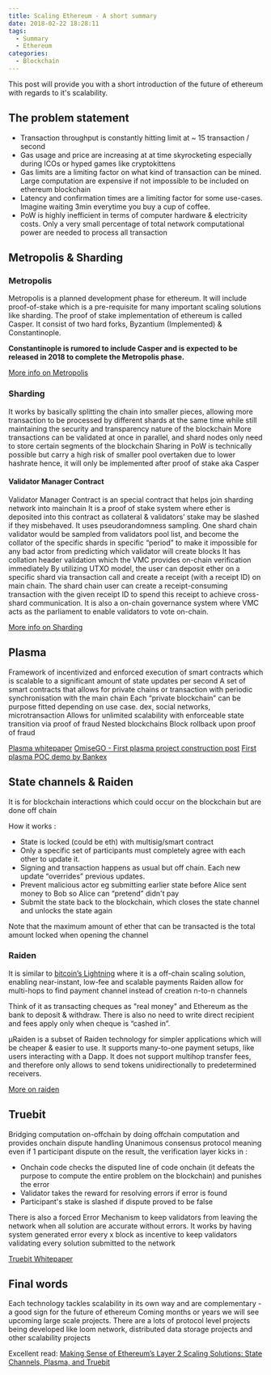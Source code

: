 ```yaml
---
title: Scaling Ethereum - A short summary
date: 2018-02-22 18:28:11
tags: 
  - Summary
  - Ethereum
categories:
  - Blockchain
---
```

 
This post will provide you with a short introduction of the future of ethereum with regards to it's scalability.

## The problem statement

* Transaction throughput is constantly hitting limit at ~ 15 transaction / second
* Gas usage and price are increasing at at time skyrocketing especially during ICOs or hyped games like cryptokittens
* Gas limits are a limiting factor on what kind of transaction can be mined. Large computation are expensive if not impossible to be included on ethereum blockchain
* Latency and confirmation times are a limiting factor for some use-cases. Imagine waiting 3min everytime you buy a cup of coffee.
* PoW is highly inefficient in terms of computer hardware & electricity costs. Only a very small percentage of total network computational power are needed to process all transaction

## Metropolis & Sharding

### Metropolis

Metropolis is a planned development phase for ethereum. It will include proof-of-stake which is a pre-requisite for many important scaling solutions like sharding. The proof of stake implementation of ethereum is called Casper. It consist of two hard forks, Byzantium (Implemented) & Constantinople.

**Constantinople is rumored to include Casper and is expected to be released in 2018 to complete the Metropolis phase.**

[More info on Metropolis](https://blockgeeks.com/guides/ethereum-metropolis/)

### Sharding

It works by basically splitting the chain into smaller pieces, allowing more transaction to be processed by different shards at the same time while still maintaining the security and transparency nature of the blockchain
More transactions can be validated at once in parallel, and shard nodes only need to store certain segments of the blockchain
Sharing in PoW is technically possible but carry a high risk of smaller pool overtaken due to lower hashrate hence, it will only be implemented after proof of stake aka Casper

#### Validator Manager Contract
Validator Manager Contract is an special contract that helps join sharding network into mainchain
It is a proof of stake system where ether is deposited into this contract as collateral & validators’ stake may be slashed if they misbehaved.
It uses pseudorandomness sampling. One shard chain validator would be sampled from validators pool list, and become the collator of the specific shards in specific “period” to make it impossible for any bad actor from predicting which validator will create blocks
It has collation header validation which the VMC provides on-chain verification immediately
By utilizing UTXO model, the user can deposit ether on a specific shard via transaction call and create a receipt (with a receipt ID) on main chain. The shard chain user can create a receipt-consuming transaction with the given receipt ID to spend this receipt to achieve cross-shard communication.
It is also a on-chain governance system where VMC acts as the parliament to enable validators to vote on-chain.

[More info on Sharding]( https://github.com/ethereum/wiki/wiki/Sharding-FAQ)

## Plasma
Framework of incentivized and enforced execution of smart contracts which is scalable to a significant amount of state updates per second 
A set of smart contracts that allows for private chains or transaction with periodic synchronisation with the main chain
Each “private blockchain” can be purpose fitted depending on use case. dex, social networks, microtransaction
Allows for unlimited scalability with enforceable state transition via proof of fraud
Nested blockchains
Block rollback upon proof of fraud

[Plasma whitepaper](https://plasma.io/plasma.pdf)
[OmiseGO - First plasma project construction post](https://blog.omisego.network/construction-of-a-plasma-chain-0x1-614f6ebd1612)
[First plasma POC demo by Bankex](https://github.com/BANKEX/PlasmaETHexchange)

## State channels & Raiden

It is for blockchain interactions which could occur on the blockchain but are done off chain

How it works : 
* State is locked (could be eth) with multisig/smart contract
* Only a specific set of participants must completely agree with each other to update it.
* Signing and transaction happens as usual but off chain. Each new update “overrides” previous updates.
* Prevent malicious actor eg submitting earlier state before Alice sent money to Bob so Alice can “pretend” didn't pay
* Submit the state back to the blockchain, which closes the state channel and unlocks the state again

Note that the maximum amount of ether that can be transacted is the total amount locked when opening the channel

### Raiden

It is similar to [bitcoin’s Lightning](http://lightning.network/docs/) where it is a off-chain scaling solution, enabling near-instant, low-fee and scalable payments
Raiden allow for multi-hops to find payment channel instead of creation n-to-n channels

Think of it as transacting cheques as "real money" and Ethereum as the bank to deposit & withdraw. There is also no need to write direct recipient and fees apply only when cheque is “cashed in”.

µRaiden is a subset of Raiden technology for simpler applications which will be cheaper & easier to use. It supports many-to-one payment setups, like users interacting with a Dapp. It does not support multihop transfer fees, and therefore only allows to send tokens unidirectionally to predetermined receivers.

[More on raiden](https://raiden.network/faq.html)

## Truebit
Bridging computation on-offchain by doing offchain computation and provides onchain dispute handling
Unanimous consensus protocol meaning even if 1 participant dispute on the result, the verification layer kicks in :

* Onchain code checks the disputed line of code onchain (it defeats the purpose to compute the entire problem on the blockchain) and punishes the error
* Validator takes the reward for resolving errors if error is found
* Participant's stake is slashed if dispute proved to be false

There is also a forced Error Mechanism to keep validators from leaving the network when all solution are accurate without errors. It works by having system generated error every x block as incentive to keep validators validating every solution submitted to the network

[Truebit Whitepaper](https://people.cs.uchicago.edu/~teutsch/papers/truebit.pdf)

## Final words
Each technology tackles scalability in its own way and are complementary - a good sign for the future of ethereum
Coming months or years we will see upcoming large scale projects. There are a lots of protocol level projects being developed like loom network, distributed data storage projects and other scalability projects

Excellent read: [Making Sense of Ethereum’s Layer 2 Scaling Solutions: State Channels, Plasma, and Truebit](https://medium.com/l4-media/making-sense-of-ethereums-layer-2-scaling-solutions-state-channels-plasma-and-truebit-22cb40dcc2f4)